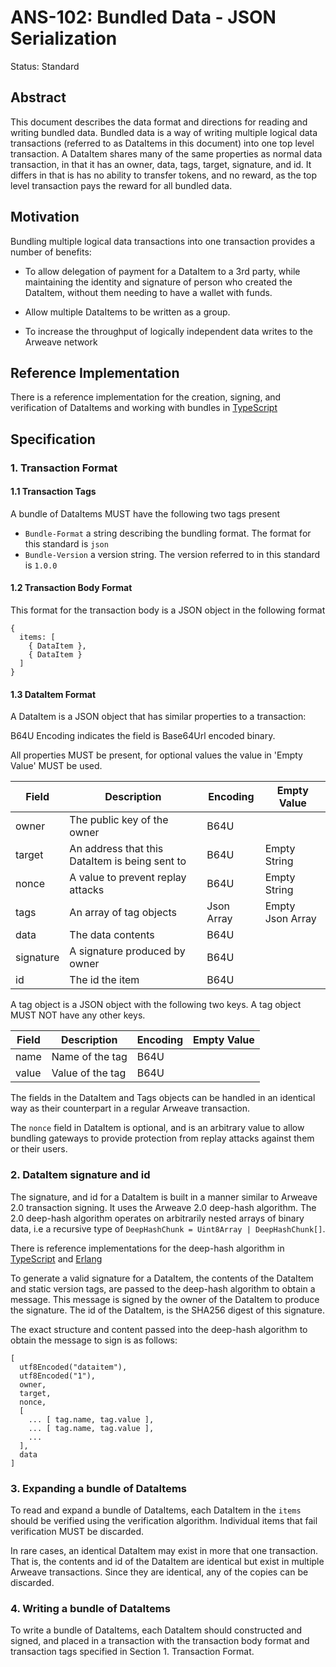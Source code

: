 # ANS-102: Bundled Data - JSON Serialization

Status: Standard

## Abstract

This document describes the data format and directions for reading and writing bundled data. Bundled data is a way of writing multiple logical data transactions (referred to as DataItems in this document) into one top level transaction. A DataItem shares many of the same properties as normal data transaction, in that it has an owner, data, tags, target, signature, and id. It differs in that is has no ability to transfer tokens, and no reward, as the top level transaction pays the reward for all bundled data.

## Motivation

Bundling multiple logical data transactions into one transaction provides a number of benefits:

- To allow delegation of payment for a DataItem to a 3rd party, while maintaining the identity and signature of person who created the DataItem, without them needing to have a wallet with funds.

- Allow multiple DataItems to be written as a group.

- To increase the throughput of logically independent data writes to the Arweave network

## Reference Implementation

There is a reference implementation for the creation, signing, and verification of DataItems and working with bundles in [TypeScript](https://github.com/ArweaveTeam/arweave-data)

## Specification

### 1. Transaction Format

#### 1.1 Transaction Tags

A bundle of DataItems MUST have the following two tags present

- `Bundle-Format` a string describing the bundling format. The format for this standard is `json`
- `Bundle-Version` a version string. The version referred to in this standard is `1.0.0`

#### 1.2 Transaction Body Format

This format for the transaction body is a JSON object in the following format

```
{
  items: [
    { DataItem },
    { DataItem }
  ]
}
```

#### 1.3 DataItem Format

A DataItem is a JSON object that has similar properties to a transaction:

B64U Encoding indicates the field is Base64Url encoded binary.

All properties MUST be present, for optional values the value in 'Empty Value' MUST be used.

|Field     |Description                                     | Encoding        | Empty Value      |
|---       |---                                             |---              |---               |
|owner     |The public key of the owner                     | B64U            |                  |
|target    |An address that this DataItem is being sent to  | B64U            | Empty String     |
|nonce     |A value to prevent replay attacks               | B64U            | Empty String     |
|tags      |An array of tag objects                         | Json Array      | Empty Json Array |
|data      |The data contents                               | B64U            |                  |
|signature |A signature produced by owner                   | B64U            |                  |
|id        |The id the item                                 | B64U            |                  |

A tag object is a JSON object with the following two keys. A tag object MUST NOT have any other keys.

|Field     |Description               | Encoding        | Empty Value      |
|---       |---                       |---              |---               |
|name      |Name of the tag           | B64U            |                  |
|value     |Value of the tag          | B64U            |                  |

The fields in the DataItem and Tags objects can be handled in an identical way as their counterpart in a regular Arweave transaction.

The `nonce` field in DataItem is optional, and is an arbitrary value to allow bundling gateways to provide protection from replay attacks against them or their users.

### 2. DataItem signature and id

The signature, and id for a DataItem is built in a manner similar to Arweave 2.0 transaction signing. It uses the Arweave 2.0 deep-hash algorithm. The 2.0 deep-hash algorithm operates on arbitrarily nested arrays of binary data, i.e a recursive type of `DeepHashChunk = Uint8Array | DeepHashChunk[]`.

There is reference implementations for the deep-hash algorithm in [TypeScript](https://github.com/ArweaveTeam/arweave-js/blob/b1c4b2e378a1eb7dc1fbfaeee41492eb908a60c6/src/common/lib/deepHash.ts) and [Erlang](https://github.com/ArweaveTeam/arweave/blob/b316173cd42a53a59036241f8e164b615db9b40d/apps/arweave/src/ar_deep_hash.erl)

To generate a valid signature for a DataItem, the contents of the DataItem and static version tags, are passed to the deep-hash algorithm to obtain a message. This message is signed by the owner of the DataItem to produce the signature. The id of the DataItem, is the SHA256 digest of this signature.

The exact structure and content passed into the deep-hash algorithm to obtain the message to sign is as follows:

```
[
  utf8Encoded("dataitem"),
  utf8Encoded("1"),
  owner,
  target,
  nonce,
  [
    ... [ tag.name, tag.value ],
    ... [ tag.name, tag.value ],
    ...
  ],
  data
]
```

### 3. Expanding a bundle of DataItems

To read and expand a bundle of DataItems, each DataItem in the `items` should be verified using the verification algorithm. Individual items that fail verification MUST be discarded.

In rare cases, an identical DataItem may exist in more that one transaction. That is, the contents and id of the DataItem are identical but exist in multiple Arweave transactions. Since they are identical, any of the copies can be discarded.

### 4. Writing a bundle of DataItems

To write a bundle of DataItems, each DataItem should constructed and signed, and placed in a transaction with the transaction body format and transaction tags specified in Section 1. Transaction Format.

